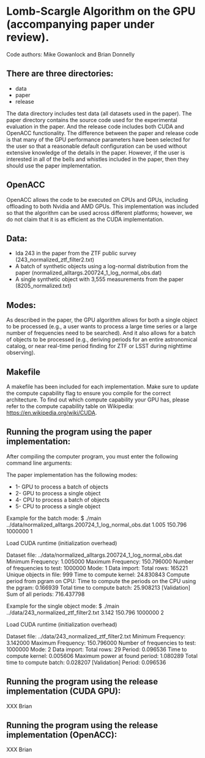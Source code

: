 # Lomb-Scargle Algorithm on the GPU (accompanying paper under review).

Code authors: Mike Gowanlock and Brian Donnelly

## There are three directories:
* data
* paper
* release

The data directory includes test data (all datasets used in the paper). The paper directory contains the source code used for the experimental evaluation in the paper. And the release code includes both CUDA and OpenACC functionality. The difference between the paper and release code is that many of the GPU performance parameters have been selected for the user so that a reasonable default configuration can be used without extensive knowledge of the details in the paper. However, if the user is interested in all of the bells and whistles included in the paper, then they should use the paper implementation.

## OpenACC
OpenACC allows the code to be executed on CPUs and GPUs, including offloading to both Nvidia and AMD GPUs. This implementation was included so that the algorithm can be used across different platforms; however, we do not claim that it is as efficient as the CUDA implementation.

## Data:
  * Ida 243 in the paper from the ZTF public survey (243_normalized_ztf_filter2.txt)
  * A batch of synthetic objects using a log-normal distribution from the paper (normalized_alltargs.200724_1_log_normal_obs.dat)
  * A single synthetic object with 3,555 measurements from the paper (8205_normalized.txt)

## Modes:
As described in the paper, the GPU algorithm allows for both a single object to be processed (e.g., a user wants to process a large time series or a large number of frequencies need to be searched). And it also allows for a batch of objects to be processed (e.g., deriving periods for an entire astronomical catalog, or near real-time period finding for ZTF or LSST during nighttime observing). 

## Makefile
A makefile has been included for each implementation. Make sure to update the compute capability flag to ensure you compile for the correct architecture. To find out which compute capability your GPU has, please refer to the compute capability table on Wikipedia: https://en.wikipedia.org/wiki/CUDA.

## Running the program using the paper implementation:
After compiling the computer program, you must enter the following command line arguments:
<dataset file name> <minimum frequency> <maximum frequency> <number of frequencies to search> <mode>
  
The paper implementation has the following modes:
* 1- GPU to process a batch of objects
* 2- GPU to process a single object
* 4- CPU to process a batch of objects
* 5- CPU to process a single object

Example for the batch mode:
$ ./main ../data/normalized_alltargs.200724_1_log_normal_obs.dat 1.005 150.796 1000000 1

Load CUDA runtime (initialization overhead)

Dataset file: ../data/normalized_alltargs.200724_1_log_normal_obs.dat
Minimum Frequency: 1.005000
Maximum Frequency: 150.796000
Number of frequencies to test: 1000000
Mode: 1
Data import: Total rows: 165221
Unique objects in file: 999
Time to compute kernel: 24.830843
Compute period from pgram on CPU:
Time to compute the periods on the CPU using the pgram: 0.166939
Total time to compute batch: 25.908213
[Validation] Sum of all periods: 716.437798

Example for the single object mode:
$ ./main ../data/243_normalized_ztf_filter2.txt 3.142 150.796 1000000 2

Load CUDA runtime (initialization overhead)

Dataset file: ../data/243_normalized_ztf_filter2.txt
Minimum Frequency: 3.142000
Maximum Frequency: 150.796000
Number of frequencies to test: 1000000
Mode: 2
Data import: Total rows: 29
Period: 0.096536
Time to compute kernel: 0.005606
Maximum power at found period: 1.080289
Total time to compute batch: 0.028207
[Validation] Period: 0.096536

## Running the program using the release implementation (CUDA GPU):
XXX Brian

## Running the program using the release implementation (OpenACC):
XXX Brian

